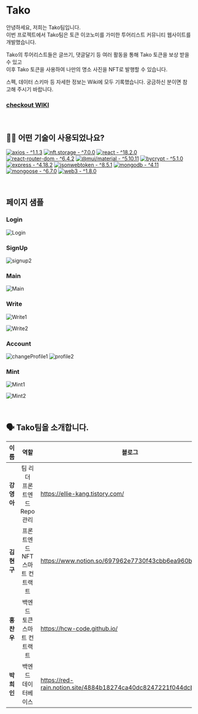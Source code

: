 # Tako

<p>안녕하세요, 저희는 Tako팀입니다.<br />
이번 프로젝트에서 Tako팀은 토큰 이코노미를 가미한 투어리스트 커뮤니티 웹사이트를 개발했습니다. <p/>

<p>Tako의 투어리스트들은 글쓰기, 댓글달기 등 여러 활동을 통해 Tako 토큰을 보상 받을 수 있고<br />
이후 Tako 토큰을 사용하여 나만의 명소 사진을 NFT로 발행할 수 있습니다.</p>

<p>스펙, 데이터 스키마 등 자세한 정보는 Wiki에 모두 기록했습니다. 궁금하신 분이면 참고해 주시기 바랍니다.</p>

### [checkout WIKI](https://github.com/codestates-beb/BEB-06-SECOND-02/wiki)

<br />

## 🕵🏼 어떤 기술이 사용되었나요?<a name="techStack"></a>

[![axios - ^1.1.3](https://img.shields.io/badge/axios-^1.1.3-2ea44f)](https://www.npmjs.com/package/axios)
[![nft.storage - ^7.0.0](https://img.shields.io/badge/nft.storage-^7.0.0-2ea44f)](https://www.npmjs.com/package/nft.storage)
[![react - ^18.2.0](https://img.shields.io/badge/react-^18.2.0-skyblue)](https://www.npmjs.com/package/react)
[![react-router-dom - ^6.4.2](https://img.shields.io/badge/react--router--dom-^6.4.2-skyblue)](https://www.npmjs.com/package/react-router-dom)
[![@mui/material - ^5.10.11](https://img.shields.io/badge/%40mui%2Fmaterial-^5.10.11-violet)](https://www.npmjs.com/package/@mui/material)
[![bycrypt - ^5.1.0](https://img.shields.io/badge/bycrypt-^5.1.0-green)](https://www.npmjs.com/package/bcrypt)
[![express - ^4.18.2](https://img.shields.io/badge/express-^4.18.2-green)](https://www.npmjs.com/package/express)
[![jsonwebtoken - ^8.5.1](https://img.shields.io/badge/jsonwebtoken-^8.5.1-green)](https://www.npmjs.com/package/jsonwebtoken)
[![mongodb - ^4.11](https://img.shields.io/badge/mongodb-^4.11-red)](https://www.npmjs.com/package/mongodb)
[![mongoose - ^6.7.0](https://img.shields.io/badge/mongoose-^6.7.0-red)](https://www.npmjs.com/package/mongoose)
[![web3 - ^1.8.0](https://img.shields.io/badge/web3-^1.8.0-red)](https://www.npmjs.com/package/web3)


<br />

## 페이지 샘플<a name="pages"></a>

### Login
![Login](https://s3.us-west-2.amazonaws.com/secure.notion-static.com/d350af69-9692-4312-85d7-e9ca4777d88e/beforeSignin.gif?X-Amz-Algorithm=AWS4-HMAC-SHA256&X-Amz-Content-Sha256=UNSIGNED-PAYLOAD&X-Amz-Credential=AKIAT73L2G45EIPT3X45%2F20221109%2Fus-west-2%2Fs3%2Faws4_request&X-Amz-Date=20221109T052934Z&X-Amz-Expires=86400&X-Amz-Signature=02be04cb045d4dcad197bfb532cec650b3785f8b18bbd13a47f7d42ec94cc1e6&X-Amz-SignedHeaders=host&response-content-disposition=filename%3D%22beforeSignin.gif%22&x-id=GetObject)

### SignUp
![signup2](https://user-images.githubusercontent.com/97439643/200754570-1a5e0be8-de76-4d54-897f-c8840fa2c4e3.gif)


### Main
![Main](https://s3.us-west-2.amazonaws.com/secure.notion-static.com/aba332d0-17f8-4aa6-8666-288e826879a1/mainpage_and_like.gif?X-Amz-Algorithm=AWS4-HMAC-SHA256&X-Amz-Content-Sha256=UNSIGNED-PAYLOAD&X-Amz-Credential=AKIAT73L2G45EIPT3X45%2F20221109%2Fus-west-2%2Fs3%2Faws4_request&X-Amz-Date=20221109T053523Z&X-Amz-Expires=86400&X-Amz-Signature=62e8dd332110d01891e9d67a09db87277e0101dba54b7be47dbb1b684a70607d&X-Amz-SignedHeaders=host&response-content-disposition=filename%3D%22mainpage%2520and%2520like.gif%22&x-id=GetObject)

### Write
![Write1](https://s3.us-west-2.amazonaws.com/secure.notion-static.com/233d4969-24d3-47e3-8953-75985d946a4c/write.gif?X-Amz-Algorithm=AWS4-HMAC-SHA256&X-Amz-Content-Sha256=UNSIGNED-PAYLOAD&X-Amz-Credential=AKIAT73L2G45EIPT3X45%2F20221109%2Fus-west-2%2Fs3%2Faws4_request&X-Amz-Date=20221109T053711Z&X-Amz-Expires=86400&X-Amz-Signature=9850832fe856de8d3954140e93621158507ebbbf56c7fea1a1eb70ad2e2ce69f&X-Amz-SignedHeaders=host&response-content-disposition=filename%3D%22write.gif%22&x-id=GetObject)

![Write2](https://s3.us-west-2.amazonaws.com/secure.notion-static.com/523070b8-518b-4450-b516-d3824c6bf96c/afterwrite.gif?X-Amz-Algorithm=AWS4-HMAC-SHA256&X-Amz-Content-Sha256=UNSIGNED-PAYLOAD&X-Amz-Credential=AKIAT73L2G45EIPT3X45%2F20221109%2Fus-west-2%2Fs3%2Faws4_request&X-Amz-Date=20221109T053715Z&X-Amz-Expires=86400&X-Amz-Signature=057c06c0ce0225a44d92ad91397c49a88a38359a2fcf8af9ac9659380c7f2168&X-Amz-SignedHeaders=host&response-content-disposition=filename%3D%22afterwrite.gif%22&x-id=GetObject)

### Account
![changeProfile1](https://user-images.githubusercontent.com/97439643/200754338-ff339744-5189-44b3-93a9-5a9f8babdf3f.gif)
![profile2](https://user-images.githubusercontent.com/97439643/200754453-4379727a-509d-49b6-9cd8-36775d588bba.gif)


### Mint
![Mint1](https://s3.us-west-2.amazonaws.com/secure.notion-static.com/a0cb35ed-73d9-419f-87f5-1e68bffa183d/mint.gif?X-Amz-Algorithm=AWS4-HMAC-SHA256&X-Amz-Content-Sha256=UNSIGNED-PAYLOAD&X-Amz-Credential=AKIAT73L2G45EIPT3X45%2F20221109%2Fus-west-2%2Fs3%2Faws4_request&X-Amz-Date=20221109T053941Z&X-Amz-Expires=86400&X-Amz-Signature=c0fe1d6593bea9abed8b967ee3e89158410cb78f365c936ea8bfb829a5a9f19f&X-Amz-SignedHeaders=host&response-content-disposition=filename%3D%22mint.gif%22&x-id=GetObject)

![Mint2](https://s3.us-west-2.amazonaws.com/secure.notion-static.com/b63a31fd-8fd0-4233-87cb-9ca35eb98b9e/after_mint.gif?X-Amz-Algorithm=AWS4-HMAC-SHA256&X-Amz-Content-Sha256=UNSIGNED-PAYLOAD&X-Amz-Credential=AKIAT73L2G45EIPT3X45%2F20221109%2Fus-west-2%2Fs3%2Faws4_request&X-Amz-Date=20221109T053945Z&X-Amz-Expires=86400&X-Amz-Signature=62710a72cb1c0c61bd87a6c1b4e61bfbe7609491049e94ac9af2b53c919295e1&X-Amz-SignedHeaders=host&response-content-disposition=filename%3D%22after%2520mint.gif%22&x-id=GetObject)

<br />

## 🗣 Tako팀을 소개합니다.
| 이름 | 역할 | 블로그 |
|---|:---:|---|
| <b>강영아</b> | 팀 리더<br>프론트엔드<br>Repo 관리 | https://ellie-kang.tistory.com/ |
| <b>김현구</b> | 프론트엔드<br>NFT 스마트 컨트랙트 | https://www.notion.so/697962e7730f43cbb6ea960bf8cd81ac |
| <b>홍찬우</b> | 백엔드<br>토큰 스마트 컨트랙트 | https://hcw-code.github.io/ |
| <b>박희인</b> | 백엔드<br>데이터베이스 | https://red-rain.notion.site/4884b18274ca40dc8247221f044dcbdf |
